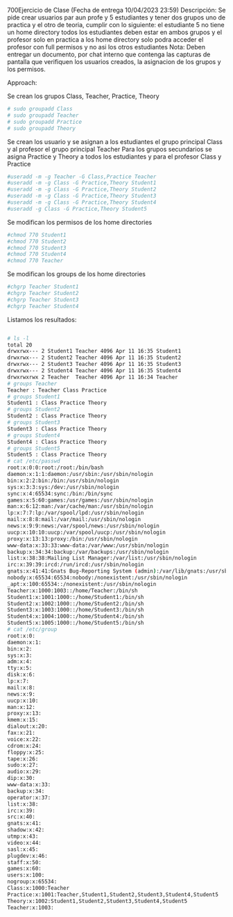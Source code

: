 700Ejercicio de Clase (Fecha de entrega 10/04/2023 23:59)
Descripción: Se pide crear usuarios par aun profe y 5 estudiantes y tener dos grupos uno de practica y el otro de teoria, cumplir con lo siguiente: el estudiante 5 no tiene un home directory todos los estudiantes deben estar en ambos grupos y el profesor solo en practica a los home directory solo podra acceder el profesor con full permisos y no asi los otros estudiantes 
Nota: Deben entregar un documento, por chat interno que contenga las capturas de pantalla que verifiquen los usuarios creados, la asignacion de los grupos y los permisos.


Approach:

Se crean los grupos Class, Teacher, Practice, Theory
```bash
# sudo groupadd Class
# sudo groupadd Teacher
# sudo groupadd Practice
# sudo groupadd Theory
```

Se crean los usuario y se asignan a los estudiantes el grupo principal Class y al profesor el grupo principal Teacher
Para los grupos secundarios se asigna Practice y Theory a todos los estudiantes y para el profesor Class y Practice
```bash
#useradd -m -g Teacher -G Class,Practice Teacher
#useradd -m -g Class -G Practice,Theory Student1
#useradd -m -g Class -G Practice,Theory Student2
#useradd -m -g Class -G Practice,Theory Student3
#useradd -m -g Class -G Practice,Theory Student4
#useradd -g Class -G Practice,Theory Student5
```

Se modifican los permisos de los home directories 
```bash
#chmod 770 Student1
#chmod 770 Student2
#chmod 770 Student3
#chmod 770 Student4
#chmod 770 Teacher
```

Se modifican los groups de los home directories
```bash
#chgrp Teacher Student1
#chgrp Teacher Student2
#chgrp Teacher Student3
#chgrp Teacher Student4
```

Listamos los resultados:

```bash

# ls -l
total 20
drwxrwx--- 2 Student1 Teacher 4096 Apr 11 16:35 Student1
drwxrwx--- 2 Student2 Teacher 4096 Apr 11 16:35 Student2
drwxrwx--- 2 Student3 Teacher 4096 Apr 11 16:35 Student3
drwxrwx--- 2 Student4 Teacher 4096 Apr 11 16:35 Student4
drwxrwxrwx 2 Teacher  Teacher 4096 Apr 11 16:34 Teacher
# groups Teacher
Teacher : Teacher Class Practice
# groups Student1
Student1 : Class Practice Theory
# groups Student2
Student2 : Class Practice Theory
# groups Student3
Student3 : Class Practice Theory
# groups Student4
Student4 : Class Practice Theory
# groups Student5 
Student5 : Class Practice Theory
# cat /etc/passwd
root:x:0:0:root:/root:/bin/bash
daemon:x:1:1:daemon:/usr/sbin:/usr/sbin/nologin
bin:x:2:2:bin:/bin:/usr/sbin/nologin
sys:x:3:3:sys:/dev:/usr/sbin/nologin
sync:x:4:65534:sync:/bin:/bin/sync
games:x:5:60:games:/usr/games:/usr/sbin/nologin
man:x:6:12:man:/var/cache/man:/usr/sbin/nologin
lp:x:7:7:lp:/var/spool/lpd:/usr/sbin/nologin
mail:x:8:8:mail:/var/mail:/usr/sbin/nologin
news:x:9:9:news:/var/spool/news:/usr/sbin/nologin
uucp:x:10:10:uucp:/var/spool/uucp:/usr/sbin/nologin
proxy:x:13:13:proxy:/bin:/usr/sbin/nologin
www-data:x:33:33:www-data:/var/www:/usr/sbin/nologin
backup:x:34:34:backup:/var/backups:/usr/sbin/nologin
list:x:38:38:Mailing List Manager:/var/list:/usr/sbin/nologin
irc:x:39:39:ircd:/run/ircd:/usr/sbin/nologin
gnats:x:41:41:Gnats Bug-Reporting System (admin):/var/lib/gnats:/usr/sbin/nologin
nobody:x:65534:65534:nobody:/nonexistent:/usr/sbin/nologin
_apt:x:100:65534::/nonexistent:/usr/sbin/nologin
Teacher:x:1000:1003::/home/Teacher:/bin/sh
Student1:x:1001:1000::/home/Student1:/bin/sh
Student2:x:1002:1000::/home/Student2:/bin/sh
Student3:x:1003:1000::/home/Student3:/bin/sh
Student4:x:1004:1000::/home/Student4:/bin/sh
Student5:x:1005:1000::/home/Student5:/bin/sh
# cat /etc/group
root:x:0:
daemon:x:1:
bin:x:2:
sys:x:3:
adm:x:4:
tty:x:5:
disk:x:6:
lp:x:7:
mail:x:8:
news:x:9:
uucp:x:10:
man:x:12:
proxy:x:13:
kmem:x:15:
dialout:x:20:
fax:x:21:
voice:x:22:
cdrom:x:24:
floppy:x:25:
tape:x:26:
sudo:x:27:
audio:x:29:
dip:x:30:
www-data:x:33:
backup:x:34:
operator:x:37:
list:x:38:
irc:x:39:
src:x:40:
gnats:x:41:
shadow:x:42:
utmp:x:43:
video:x:44:
sasl:x:45:
plugdev:x:46:
staff:x:50:
games:x:60:
users:x:100:
nogroup:x:65534:
Class:x:1000:Teacher
Practice:x:1001:Teacher,Student1,Student2,Student3,Student4,Student5
Theory:x:1002:Student1,Student2,Student3,Student4,Student5
Teacher:x:1003:
```